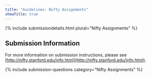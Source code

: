 ```yaml
---
title: "Guidelines: Nifty Assignments"
showTitle: true
---
```

{% include submissiondetails.html plural="Nifty Assignments" %}

## Submission Information

For more information on submission instructions, please see [http://nifty.stanford.edu/info.html](http://nifty.stanford.edu/info.html).

{% include submission-questions category="Nifty Assignments" %}

<!-- ## How Do I Submit My Proposal?

{% include generic-submission-block.html %}

{% include presenter-warning.html %}

 -->
